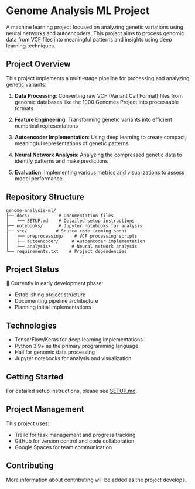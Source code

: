 # Genome Analysis ML Project

A machine learning project focused on analyzing genetic variations using neural networks and autoencoders. This project aims to process genomic data from VCF files into meaningful patterns and insights using deep learning techniques.

## Project Overview

This project implements a multi-stage pipeline for processing and analyzing genetic variants:

1. **Data Processing**: Converting raw VCF (Variant Call Format) files from genomic databases like the 1000 Genomes Project into processable formats

2. **Feature Engineering**: Transforming genetic variants into efficient numerical representations

3. **Autoencoder Implementation**: Using deep learning to create compact, meaningful representations of genetic patterns

4. **Neural Network Analysis**: Analyzing the compressed genetic data to identify patterns and make predictions

5. **Evaluation**: Implementing various metrics and visualizations to assess model performance

## Repository Structure

```
genome-analysis-ml/
├── docs/           # Documentation files
│   └── SETUP.md    # Detailed setup instructions
├── notebooks/      # Jupyter notebooks for analysis
├── src/           # Source code (coming soon)
│   ├── preprocessing/    # VCF processing scripts
│   ├── autoencoder/     # Autoencoder implementation
│   └── analysis/        # Neural network analysis
└── requirements.txt    # Project dependencies
```

## Project Status

🚧 Currently in early development phase:
- Establishing project structure
- Documenting pipeline architecture
- Planning initial implementations

## Technologies

- TensorFlow/Keras for deep learning implementations
- Python 3.9+ as the primary programming language
- Hail for genomic data processing
- Jupyter notebooks for analysis and visualization

## Getting Started

For detailed setup instructions, please see [SETUP.md](docs/SETUP.md).

## Project Management

This project uses:
- Trello for task management and progress tracking
- GitHub for version control and code collaboration
- Google Spaces for team communication

## Contributing

More information about contributing will be added as the project develops.